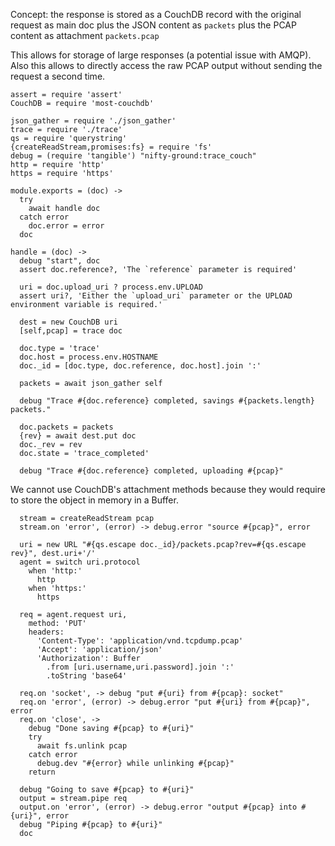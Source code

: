 Concept: the response is stored as a CouchDB record
with the original request as main doc
plus the JSON content as `packets`
plus the PCAP content as attachment `packets.pcap`

This allows for storage of large responses (a potential issue with AMQP).
Also this allows to directly access the raw PCAP output without sending
the request a second time.

    assert = require 'assert'
    CouchDB = require 'most-couchdb'

    json_gather = require './json_gather'
    trace = require './trace'
    qs = require 'querystring'
    {createReadStream,promises:fs} = require 'fs'
    debug = (require 'tangible') "nifty-ground:trace_couch"
    http = require 'http'
    https = require 'https'

    module.exports = (doc) ->
      try
        await handle doc
      catch error
        doc.error = error
      doc

    handle = (doc) ->
      debug "start", doc
      assert doc.reference?, 'The `reference` parameter is required'

      uri = doc.upload_uri ? process.env.UPLOAD
      assert uri?, 'Either the `upload_uri` parameter or the UPLOAD environment variable is required.'

      dest = new CouchDB uri
      [self,pcap] = trace doc

      doc.type = 'trace'
      doc.host = process.env.HOSTNAME
      doc._id = [doc.type, doc.reference, doc.host].join ':'

      packets = await json_gather self

      debug "Trace #{doc.reference} completed, savings #{packets.length} packets."

      doc.packets = packets
      {rev} = await dest.put doc
      doc._rev = rev
      doc.state = 'trace_completed'

      debug "Trace #{doc.reference} completed, uploading #{pcap}"

We cannot use CouchDB's attachment methods because they would require to store the object in memory in a Buffer.

      stream = createReadStream pcap
      stream.on 'error', (error) -> debug.error "source #{pcap}", error

      uri = new URL "#{qs.escape doc._id}/packets.pcap?rev=#{qs.escape rev}", dest.uri+'/'
      agent = switch uri.protocol
        when 'http:'
          http
        when 'https:'
          https

      req = agent.request uri,
        method: 'PUT'
        headers:
          'Content-Type': 'application/vnd.tcpdump.pcap'
          'Accept': 'application/json'
          'Authorization': Buffer
            .from [uri.username,uri.password].join ':'
            .toString 'base64'

      req.on 'socket', -> debug "put #{uri} from #{pcap}: socket"
      req.on 'error', (error) -> debug.error "put #{uri} from #{pcap}", error
      req.on 'close', ->
        debug "Done saving #{pcap} to #{uri}"
        try
          await fs.unlink pcap
        catch error
          debug.dev "#{error} while unlinking #{pcap}"
        return

      debug "Going to save #{pcap} to #{uri}"
      output = stream.pipe req
      output.on 'error', (error) -> debug.error "output #{pcap} into #{uri}", error
      debug "Piping #{pcap} to #{uri}"
      doc
